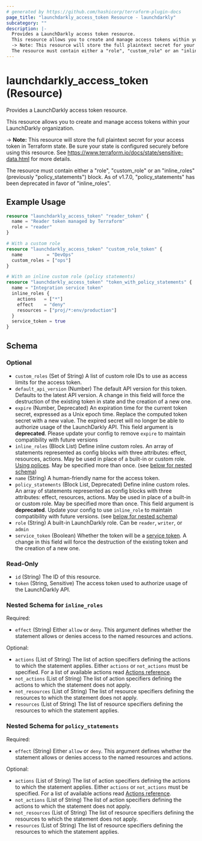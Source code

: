 ```yaml
---
# generated by https://github.com/hashicorp/terraform-plugin-docs
page_title: "launchdarkly_access_token Resource - launchdarkly"
subcategory: ""
description: |-
  Provides a LaunchDarkly access token resource.
  This resource allows you to create and manage access tokens within your LaunchDarkly organization.
  -> Note: This resource will store the full plaintext secret for your access token in Terraform state. Be sure your state is configured securely before using this resource. See https://www.terraform.io/docs/state/sensitive-data.html for more details.
  The resource must contain either a "role", "custom_role" or an "inline_roles" (previously "policy_statements") block. As of v1.7.0, "policy_statements" has been deprecated in favor of "inline_roles".
---
```


# launchdarkly_access_token (Resource)

Provides a LaunchDarkly access token resource.

This resource allows you to create and manage access tokens within your LaunchDarkly organization.

-> **Note:** This resource will store the full plaintext secret for your access token in Terraform state. Be sure your state is configured securely before using this resource. See https://www.terraform.io/docs/state/sensitive-data.html for more details.

The resource must contain either a "role", "custom_role" or an "inline_roles" (previously "policy_statements") block. As of v1.7.0, "policy_statements" has been deprecated in favor of "inline_roles".

## Example Usage

```terraform
resource "launchdarkly_access_token" "reader_token" {
  name = "Reader token managed by Terraform"
  role = "reader"
}

# With a custom role
resource "launchdarkly_access_token" "custom_role_token" {
  name         = "DevOps"
  custom_roles = ["ops"]
}

# With an inline custom role (policy statements)
resource "launchdarkly_access_token" "token_with_policy_statements" {
  name = "Integration service token"
  inline_roles {
    actions   = ["*"]
    effect    = "deny"
    resources = ["proj/*:env/production"]
  }
  service_token = true
}
```

<!-- schema generated by tfplugindocs -->
## Schema

### Optional

- `custom_roles` (Set of String) A list of custom role IDs to use as access limits for the access token.
- `default_api_version` (Number) The default API version for this token. Defaults to the latest API version. A change in this field will force the destruction of the existing token in state and the creation of a new one.
- `expire` (Number, Deprecated) An expiration time for the current token secret, expressed as a Unix epoch time. Replace the computed token secret with a new value. The expired secret will no longer be able to authorize usage of the LaunchDarkly API. This field argument is **deprecated**. Please update your config to remove `expire` to maintain compatibility with future versions
- `inline_roles` (Block List) Define inline custom roles. An array of statements represented as config blocks with three attributes: effect, resources, actions. May be used in place of a built-in or custom role. [Using polices](https://docs.launchdarkly.com/home/members/role-policies). May be specified more than once. (see [below for nested schema](#nestedblock--inline_roles))
- `name` (String) A human-friendly name for the access token.
- `policy_statements` (Block List, Deprecated) Define inline custom roles. An array of statements represented as config blocks with three attributes: effect, resources, actions. May be used in place of a built-in or custom role. May be specified more than once. This field argument is **deprecated**. Update your config to use `inline_role` to maintain compatibility with future versions. (see [below for nested schema](#nestedblock--policy_statements))
- `role` (String) A built-in LaunchDarkly role. Can be `reader`, `writer`, or `admin`
- `service_token` (Boolean) Whether the token will be a [service token](https://docs.launchdarkly.com/home/account-security/api-access-tokens#service-tokens). A change in this field will force the destruction of the existing token and the creation of a new one.

### Read-Only

- `id` (String) The ID of this resource.
- `token` (String, Sensitive) The access token used to authorize usage of the LaunchDarkly API.

<a id="nestedblock--inline_roles"></a>
### Nested Schema for `inline_roles`

Required:

- `effect` (String) Either `allow` or `deny`. This argument defines whether the statement allows or denies access to the named resources and actions.

Optional:

- `actions` (List of String) The list of action specifiers defining the actions to which the statement applies.
Either `actions` or `not_actions` must be specified. For a list of available actions read [Actions reference](https://docs.launchdarkly.com/home/account-security/custom-roles/actions#actions-reference).
- `not_actions` (List of String) The list of action specifiers defining the actions to which the statement does not apply.
- `not_resources` (List of String) The list of resource specifiers defining the resources to which the statement does not apply.
- `resources` (List of String) The list of resource specifiers defining the resources to which the statement applies.


<a id="nestedblock--policy_statements"></a>
### Nested Schema for `policy_statements`

Required:

- `effect` (String) Either `allow` or `deny`. This argument defines whether the statement allows or denies access to the named resources and actions.

Optional:

- `actions` (List of String) The list of action specifiers defining the actions to which the statement applies.
Either `actions` or `not_actions` must be specified. For a list of available actions read [Actions reference](https://docs.launchdarkly.com/home/account-security/custom-roles/actions#actions-reference).
- `not_actions` (List of String) The list of action specifiers defining the actions to which the statement does not apply.
- `not_resources` (List of String) The list of resource specifiers defining the resources to which the statement does not apply.
- `resources` (List of String) The list of resource specifiers defining the resources to which the statement applies.

